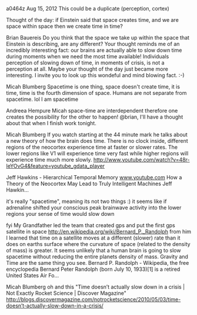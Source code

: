 a0464z
Aug 15, 2012
This could be a duplicate
(perception, cortex)

Thought of the day: if Einstein said that space creates time, and we are space within space then we create time in time?

Brian Bauereis
Do you think that the space we take up within the space that Einstein is describing, are any different? Your thought reminds me of an incredibly interesting fact: our brains are actually able to slow down time during moments when we need the most time available! Individuals perception of slowing down of time, in moments of crisis, is not a perception at all. Maybe your thought of the day just became more interesting. I invite you to look up this wondeful and mind blowing fact. :-)

Micah Blumberg
Spacetime is one thing, space doesn't create time, it is time, time is the fourth dimension of space.
Humans are not separate from spacetime. lol I am spacetime

Andreea Hempure
Micah space-time are interdependent therefore one creates the possibility for the other to happen!
@brian, I'll have a thought about that when I finish work tonight.

Micah Blumberg
If you watch starting at the 44 minute mark he talks about a new theory of how the brain does time. There is no clock inside, different regions of the neocortex experience time at faster or slower rates. The lower regions like V1 will experience time very fast while higher regions will experience time much more slowly. http://www.youtube.com/watch?v=48r-IeYOvG4&feature=youtube_gdata_player

Jeff Hawkins - Hierarchical Temporal Memory
www.youtube.com
How a Theory of the Neocortex May Lead to Truly Intelligent Machines Jeff Hawkin...

it's really "spacetime", meaning its not two things :)
it seems like if adrenaline shifted your conscious peak brainwave activity into the lower regions your sense of time would slow down

fyi My Grandfather led the team that created gps and put the first gps satellite in space http://en.wikipedia.org/wiki/Bernard_P._Randolph from him I learned that time on a satellite moves at a different (slower) rate than it does on earths surface where the curvature of space (related to the density of mass) is greater. It seems unlikely that a human brain is going to slow spacetime without reducing the entire planets density of mass. Gravity and Time are the same thing you see.
Bernard P. Randolph - Wikipedia, the free encyclopedia
Bernard Peter Randolph (born July 10, 1933)[1] is a retired United States Air Fo...

Micah Blumberg oh and this
"Time doesn’t actually slow down in a crisis | Not Exactly Rocket Science | Discover Magazine"
http://blogs.discovermagazine.com/notrocketscience/2010/05/03/time-doesn’t-actually-slow-down-in-a-crisis/


